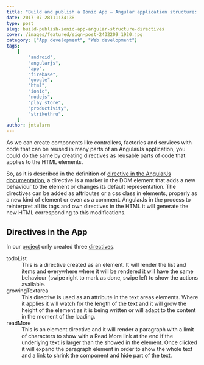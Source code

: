 ```yaml
---
title: "Build and publish a Ionic App – Angular application structure: directives"
date: 2017-07-28T11:34:38
type: post
slug: build-publish-ionic-app-angular-structure-directives
cover: /images/featured/sign-post-2432209_1920.jpg
category: ["App development", "Web development"]
tags:
    [
        "android",
        "angularjs",
        "app",
        "firebase",
        "google",
        "html",
        "ionic",
        "nodejs",
        "play store",
        "productivity",
        "strikethru",
    ]
author: jmtalarn
---
```


As we can create components like controllers, factories and services with code that can be reused in many parts of an AngularJs application, you could do the same by creating directives as reusable parts of code that applies to the HTML elements.

<!--more-->

So, as it is described in the definition of <a href="https://docs.angularjs.org/guide/directive">directive in the AngularJs documentation</a>, a directive is a marker in the DOM element that adds a new behaviour to the element or changes its default representation. The directives can be added as attributes or a css class in elements, properly as a new kind of element or even as a comment. AngularJs in the process to reinterpret all its tags and own directives in the HTML it will generate the new HTML corresponding to this modifications.

<h2>Directives in the App</h2>
In our <a href="http://blog.jmtalarn.com/build-publish-ionic-app-i-idea/">project</a> only created three <a href="https://github.com/jmtalarn/strikethru/blob/master/www/js/directives.js">directives</a>.

<dl>
<dt>todoList</dt>
<dd>This is a directive created as an element. It will render the list and items and everywhere where it will be rendered it will have the same behaviour (swipe right to mark as done, swipe left to show the actions available.</dd>
<dt>growingTextarea</dt>
<dd>This directive is used as an attribute in the text areas elements. Where it applies it will watch for the length of the text and it will grow the height of the element as it is being written or will adapt to the content in the moment of the loading.</dd>
<dt>readMore</dt>
<dd>This is an element directive and it will render a paragraph with a limit of characters to show with a Read More link at the end if the underlying text is larger than the showed in the element. Once clicked it will expand the paragraph element in order to show the whole text and a link to shrink the component and hide part of the text.</dd>
</dl>
